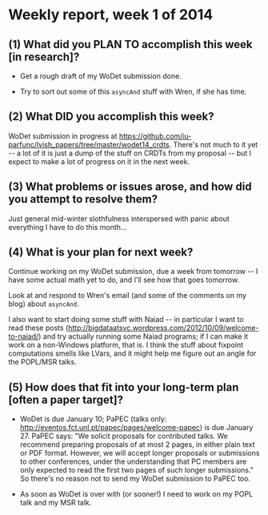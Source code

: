 # Weekly report, week 1 of 2014

## (1) What did you PLAN TO accomplish this week [in research]?

  * Get a rough draft of my WoDet submission done.
  
  * Try to sort out some of this `asyncAnd` stuff with Wren, if she
    has time.

## (2) What DID you accomplish this week?

WoDet submission in progress at
https://github.com/iu-parfunc/lvish_papers/tree/master/wodet14_crdts.
There's not much to it yet -- a lot of it is just a dump of the stuff
on CRDTs from my proposal -- but I expect to make a lot of progress on
it in the next week.

## (3) What problems or issues arose, and how did you attempt to resolve them?

Just general mid-winter slothfulness interspersed with panic about
everything I have to do this month...
  
## (4) What is your plan for next week?

Continue working on my WoDet submission, due a week from tomorrow -- I
have some actual math yet to do, and I'll see how that goes tomorrow.

Look at and respond to Wren's email (and some of the comments on my
blog) about `asyncAnd`.

I also want to start doing some stuff with Naiad -- in particular I
want to read these posts
(http://bigdataatsvc.wordpress.com/2012/10/09/welcome-to-naiad/) and
try actually running some Naiad programs; if I can make it work on a
non-Windows platform, that is.  I think the stuff about fixpoint
computations smells like LVars, and it might help me figure out an
angle for the POPL/MSR talks.

## (5) How does that fit into your long-term plan [often a paper target]?

  * WoDet is due January 10; PaPEC (talks only:
    http://eventos.fct.unl.pt/papec/pages/welcome-papec) is due
    January 27.  PaPEC says: "We solicit proposals for contributed
    talks. We recommend preparing proposals of at most 2 pages, in
    either plain text or PDF format. However, we will accept longer
    proposals or submissions to other conferences, under the
    understanding that PC members are only expected to read the first
    two pages of such longer submissions."  So there's no reason not
    to send my WoDet submission to PaPEC too.
	
  * As soon as WoDet is over with (or sooner!) I need to work on my
    POPL talk and my MSR talk.
